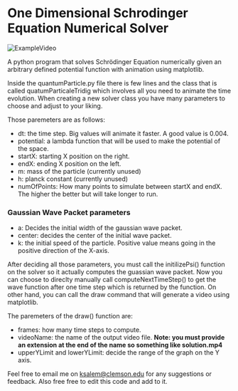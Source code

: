 # One Dimensional Schrodinger Equation Numerical Solver
![ExampleVideo](https://user-images.githubusercontent.com/35817819/194800308-5077eef4-3daf-4ffd-84db-89439ec337c0.gif)

<p align="center">
    <src="https://user-images.githubusercontent.com/35817819/194800308-5077eef4-3daf-4ffd-84db-89439ec337c0.gif" alt="Example Video">
</p>

A python program that solves Schrödinger Equation numerically given an arbitrary defined potential function with animation using matplotlib.

Inside the quantumParticle.py file there is few lines and the class that is called quatumParticaleTridig which involves all you need to animate the time evolution. When creating a new solver class you have many parameters to choose and adjust to your liking. 

Those paremeters are as follows:
  - dt: the time step. Big values will animate it faster. A good value is 0.004.
  - potential: a lambda function that will be used to make the potential of the space.
  - startX: starting X position on the right.
  - endX: ending X position on the left.
  - m: mass of the particle (currently unused)
  - h: planck constant (currently unused)
  - numOfPoints: How many points to simulate between startX and endX. The higher the better but will take longer to run.

  ### Gaussian Wave Packet parameters
  - a: Decides the initial width of the gaussian wave packet.
  - center: decides the center of the initial wave packet.
  - k: the initial speed of the particle. Positive value means going in the positive direction of the X-axis.
  


After deciding all those parameters, you must call the initilizePsi() function on the solver so it actually computes the guassian wave packet. Now you can choose to direclty manually call computeNextTimeStep() to get the wave function after one time step which is returned by the function. On other hand, you can call the draw command that will generate a video using matplotlib.

The paremeters of the draw() function are:
  - frames: how many time steps to compute.
  - videoName: the name of the output video file. **Note: you must provide an extension at the end of the name so something like solution.mp4**
  - upperYLimit and lowerYLimit: decide the range of the graph on the Y axis.
  
  
  Feel free to email me on ksalem@clemson.edu for any suggestions or feedback. Also free free to edit this code and add to it.
